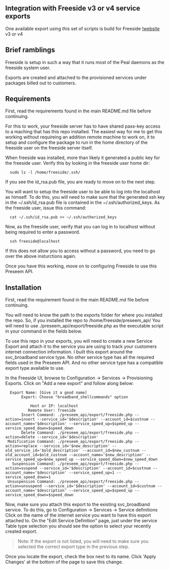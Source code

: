 ## Integration with Freeside v3 or v4 service exports

One available export using this set of scripts is build for Freeside [!website](https://github.com/freeside/Freeside) v3 or v4

## Brief ramblings

Freeside is setup in such a way that it runs most of the Peal daemons as the freeside system user.

Exports are created and attached to the provisioned services under packages billed out to customers.

## Requirements

First, read the requirements found in the main README.md file before continuing.

For this to work, your freeside server has to have shared pass-key access to a maching that has this repo installed.  The easiest way for me to get this working without requireing an addition remote machine to work on, it to setup and configure the package to run in the home directory of the freeside user on the freeside server itself.

When freeside was installed, more than likely it generated a public key for the freeside user.  Verify this by looking in the freeside user home dir:

```
  sudo ls -l /home/freeside/.ssh/
```

If you see the id_rsa.pub file, you are ready to move on to the next step.

You will want to setup the freeside user to be able to log into the localhost as himself.  To do this, you will need to make sure that the generated ssh key in the ~/.ssh/id_rsa.pub file is contained in the ~/.ssh/authorized_keys.  As the freeside user, issue this command:

```
  cat ~/.ssh/id_rsa.pub >> ~/.ssh/authorized_keys
```

Now, as the freeside user, verify that you can log in to localhost without being required to enter a password.

```
  ssh freeside@localhost
```

If this does not allow you to access without a password, you need to go over the above insturctions again.

Once you have this working, move on to configuring Freeside to use this Preseem API.

## Installation

First, read the requirement found in the main README.md file before continuing.

You will need to know the path to the exports folder for where you installed the repo.  So, if you installed the repo to /home/freeside/preseem_api/  You will need to use ./preseem_api/export/freeside.php as the executable script in your command in the fields below.

To use this repo in your exports, you will need to create a new Service Export and attach it to the service you are using to track your customers internet connection information.  I built this export around the svc_broadband service type.  No other service type has all the required fields used in the Preseem API.  And no other service type has a compatible export type available to use.

In the Freeside UI, browse to Configuration -> Services -> Provisioning Exports.  Click on "Add a new export" and follow along below:

```
  Export Name: [Give it a good name]
       Export: Choose "broadband_shellcommands" option

           Host or IP: localhost
          Remote User: freeside
       Insert Command: ./preseem_api/export/freeside.php --action=insert --service_id='$description' --account_id=$custnum --account_name='$description' --service_speed_up=$speed_up --service_speed_down=$speed_down
       Delete Command: ./preseem_api/export/freeside.php --action=delete --service_id='$description'
 Modification Command: ./preseem_api/export/freeside.php --action=replace --service_id='$new_description' --old_service_id='$old_description' --account_id=$new_custnum --old_account_id=$old_custnum --account_name='$new_description' --service_speed_up=$new_speed_up --service_speed_down=$new_speed_down
   Suspension Command: ./preseem_api/export/freeside.php --action=suspend --service_id='$description' --account_id=$custnum --account_name='$description' --service_speed_up=1 --service_speed_down=1
 Unsuspension Command: ./preseem_api/export/freeside.php --action=unsuspend --service_id='$description' --account_id=$custnum --account_name='$description' --service_speed_up=$speed_up --service_speed_down=$speed_down
```

Now, make sure you attach this export to the existing svc_broadband service.  To do this, go to Configuration -> Services -> Service definitions  Click on the name of the internet service you want to have this export attached to.  On the "Edit Service Definition" page, just under the service Table type selection you should see the option to select your recently created export.

> Note: If the export is not listed, you will need to make sure you selected the correct export type in the previous step.

Once you locate the export, check the box next to its name.  Click 'Apply Changes' at the bottom of the page to save this change.

